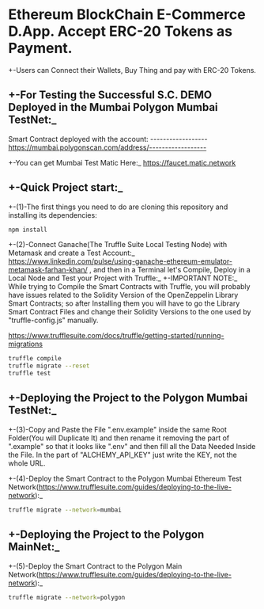 # Ethereum BlockChain E-Commerce D.App. Accept ERC-20 Tokens as Payment.

+-Users can Connect their Wallets, Buy Thing and pay with ERC-20 Tokens.

## +-For Testing the Successful S.C. DEMO Deployed in the Mumbai Polygon Mumbai TestNet:\_
Smart Contract deployed with the account: ------------------
https://mumbai.polygonscan.com/address/------------------

+-You can get Mumbai Test Matic Here:\_
https://faucet.matic.network

## +-Quick Project start:\_

+-(1)-The first things you need to do are cloning this repository and installing its
dependencies:

```sh
npm install
```

+-(2)-Connect Ganache(The Truffle Suite Local Testing Node) with Metamask and create a Test Account:_
https://www.linkedin.com/pulse/using-ganache-ethereum-emulator-metamask-farhan-khan/
, and then in a Terminal let's Compile, Deploy in a Local Node and Test your Project with Truffle:\_
+-IMPORTANT NOTE:_ While trying to Compile the Smart Contracts with Truffle, you will probably have issues related to the Solidity Version of the OpenZeppelin Library Smart Contracts; so after Installing them you will have to go the Library Smart Contract Files and change their Solidity Versions to the one used by "truffle-config.js" manually.

https://www.trufflesuite.com/docs/truffle/getting-started/running-migrations

```sh
truffle compile
truffle migrate --reset
truffle test
```
## +-Deploying the Project to the Polygon Mumbai TestNet:_

+-(3)-Copy and Paste the File ".env.example" inside the same Root Folder(You will Duplicate It) and then rename it removing the part of ".example" so that it looks like ".env" and then fill all the Data Needed Inside the File. In the part of "ALCHEMY_API_KEY" just write the KEY, not the whole URL.

+-(4)-Deploy the Smart Contract to the Polygon Mumbai Ethereum Test Network(https://www.trufflesuite.com/guides/deploying-to-the-live-network):\_

```sh
truffle migrate --network=mumbai
```

## +-Deploying the Project to the Polygon MainNet:_

+-(5)-Deploy the Smart Contract to the Polygon Main Network(https://www.trufflesuite.com/guides/deploying-to-the-live-network):\_

```sh
truffle migrate --network=polygon
```
